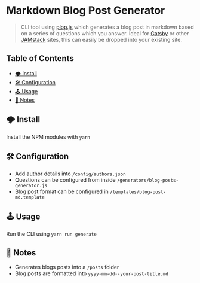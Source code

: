 # Markdown Blog Post Generator

> CLI tool using [plop.js](https://plopjs.com/) which generates a blog post in markdown based on a series of questions which you answer. Ideal for [Gatsby](https://www.gatsbyjs.org/) or other [JAMstack](https://jamstack.org/) sites, this can easily be dropped into your existing site.

## Table of Contents
  * [🌩 Install](#-install)
  * [🛠 Configuration](#-configuration)
  * [🕹 Usage](#-usage)
  * [📝 Notes](#-notes)

## 🌩 Install
Install the NPM modules with `yarn`

## 🛠 Configuration
  * Add author details into `/config/authors.json`
  * Questions can be configured from inside `/generators/blog-posts-generator.js`
  * Blog post format can be configured in `/templates/blog-post-md.template`

## 🕹 Usage
Run the CLI using `yarn run generate`

## 📝 Notes
  * Generates blogs posts into a `/posts` folder
  * Blog posts are formatted into `yyyy-mm-dd--your-post-title.md`
